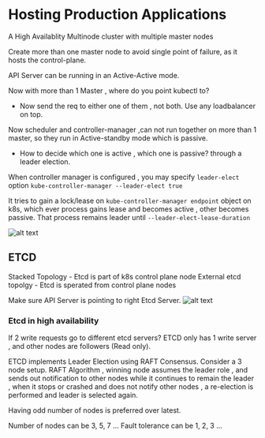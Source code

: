 # Hosting Production Applications
A High Availablity Multinode cluster with multiple master nodes

Create more than one master node to avoid single point of failure, as it hosts the control-plane.

API Server can be running in an Active-Active mode.

Now with more than 1 Master , where do you point kubectl to?
- Now send the req to either one of them , not both. Use any loadbalancer on top.

Now scheduler and controller-manager ,can not run together on more than 1 master, so they run in Active-standby mode which is passive.

- How to decide which one is active , which one is passive? through a leader election.

When controller manager is configured , you may specify ```leader-elect``` option
```kube-controller-manager --leader-elect true```

It tries to gain a lock/lease on ```kube-controller-manager endpoint``` object on k8s, which ever process gains lease and becomes active , other becomes passive.
That process remains leader until ```--leader-elect-lease-duration```

![alt text](image.png)


## ETCD
Stacked Topology - Etcd is part of k8s control plane node
External etcd topolgy - Etcd is sperated from control plane nodes

Make sure API Server is pointing to right Etcd Server.
![alt text](image-1.png)

### Etcd in high availability

If 2 write requests go to different etcd servers?
ETCD only has 1 write server , and other nodes are followers (Read only).

ETCD implements Leader Election using RAFT Consensus.
Consider a 3 node setup. 
RAFT Algorithm , winning node assumes the leader role , and sends out notification to other nodes while it continues to remain the leader , when it stops or crashed and does not notify other nodes , a re-election is performed and leader is selected again.

Having odd number of nodes is preferred over latest.

Number of nodes can be 3, 5, 7 ...
Fault tolerance can be 1, 2, 3 ...